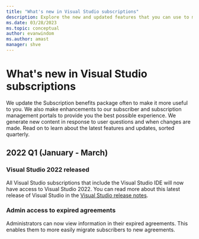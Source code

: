 ```yaml
---
title: "What's new in Visual Studio subscriptions"
description: Explore the new and updated features that you can use to manage Visual Studio subscriptions, including Visual Studio 2022.
ms.date: 03/28/2023
ms.topic: conceptual
author: evanwindom
ms.author: amast
manager: shve
---
```


# What's new in Visual Studio subscriptions
We update the Subscription benefits package often to make it more useful to you. We also make enhancements to our subscriber and subscription management portals to provide you the best possible experience.  We generate new content in response to user questions and when changes are made.  Read on to learn about the latest features and updates, sorted quarterly.

## 2022 Q1 (January - March)

### Visual Studio 2022 released
All Visual Studio subscriptions that include the Visual Studio IDE will now have access to Visual Studio 2022. You can read more about this latest release of Visual Studio in the [Visual Studio release notes](https://learn.microsoft.com/visualstudio/releases/2022/release-notes).

### Admin access to expired agreements
Administrators can now view information in their expired agreements.  This enables them to more easily migrate subscribers to new agreements.  


[comment]: # (Test comment)
